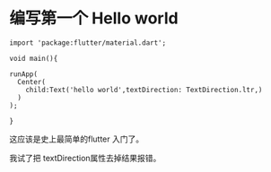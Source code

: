 # 编写第一个 Hello world

```
import 'package:flutter/material.dart';

void main(){

runApp(
  Center( 
    child:Text('hello world',textDirection: TextDirection.ltr,)
  )
);

}
```

这应该是史上最简单的flutter 入门了。

我试了把 textDirection属性去掉结果报错。

